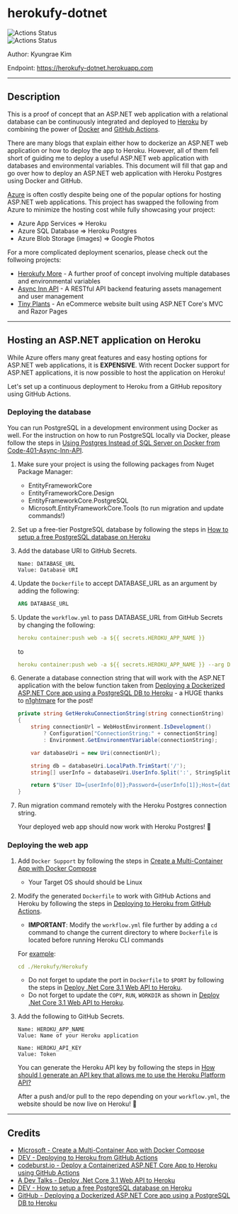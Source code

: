 # herokufy-dotnet

![Actions Status](https://github.com/jeremymaya/herokufy-dotnet/workflows/build/badge.svg)  
![Actions Status](https://github.com/jeremymaya/herokufy-dotnet/workflows/deploy/badge.svg)

Author: Kyungrae Kim

Endpoint: <https://herokufy-dotnet.herokuapp.com>

---

## Description

This is a proof of concept that an ASP.NET web application with a relational database can be continuously integrated and deployed to [Heroku](https://www.heroku.com) by combining the power of [Docker](https://www.docker.com) and [GitHub Actions](https://github.com/features/actions).

There are many blogs that explain either how to dockerize an ASP.NET web application or how to deploy the app to Heroku. However, all of them fell short of guiding me to deploy a useful ASP.NET web application with databases and environmental variables. This document will fill that gap and go over how to deploy an ASP.NET web application with Heroku Postgres using Docker and GitHub.

[Azure](https://azure.microsoft.com/en-us) is often costly despite being one of the popular options for hosting ASP.NET web applications. This project has swapped the following from Azure to minimize the hosting cost while fully showcasing your project:

* Azure App Services => Heroku
* Azure SQL Database => Heroku Postgres
* Azure Blob Storage (images) => Google Photos

For a more complicated deployment scenarios, please check out the follwoing projects:

* [Herokufy More](https://github.com/jeremymaya/herokufy-more) - A further proof of concept involving multiple databases and environmental variables
* [Async Inn API](https://github.com/jeremymaya/Code-401-Async-Inn-API) - A RESTful API backend featuring assets management and user management
* [Tiny Plants](https://github.com/jeremymaya/tiny-plants-eCommerce) - An eCommerce website built using ASP.NET Core's MVC and Razor Pages

---

## Hosting an ASP.NET application on Heroku

While Azure offers many great features and easy hosting options for ASP.NET web applications, it is **EXPENSIVE**. With recent Docker support for ASP.NET applications, it is now possible to host the application on Heroku!

Let's set up a continuous deployment to Heroku from a GitHub repository using GitHub Actions.

### Deploying the database

You can run PostgreSQL in a development environment using Docker as well. For the instruction on how to run PostgreSQL locally via Docker, please follow the steps in [Using Postgres Instead of SQL Server on Docker from Code-401-Async-Inn-API](https://github.com/jeremymaya/Code-401-Async-Inn-API).

1. Make sure your project is using the following packages from Nuget Package Manager:
    * EntityFrameworkCore
    * EntityFrameworkCore.Design
    * EntityFrameworkCore.PostgreSQL
    * Microsoft.EntityFrameworkCore.Tools (to run migration and update commands!)

2. Set up a free-tier PostgreSQL database by following the steps in [How to setup a free PostgreSQL database on Heroku](https://dev.to/prisma/how-to-setup-a-free-postgresql-database-on-heroku-1dc1)
3. Add the database URI to GitHub Secrets.

    ```text
    Name: DATABASE_URL
    Value: Database URI
    ```

4. Update the `Dockerfile` to accept DATABASE_URL as an argument by adding the following:

    ```dockerfile
    ARG DATABASE_URL
    ```

5. Update the `workflow.yml` to pass DATABASE_URL from GitHub Secrets by changing the following:

    ```yaml
    heroku container:push web -a ${{ secrets.HEROKU_APP_NAME }}
    ```

    to

    ```yaml
    heroku container:push web -a ${{ secrets.HEROKU_APP_NAME }} --arg DATABASE_URL=${{ secrets.DATABASE_URL }}
    ```

6. Generate a database connection string that will work with the ASP.NET application with the below function taken from [Deploying a Dockerized ASP.NET Core app using a PostgreSQL DB to Heroku](https://n1ghtmare.github.io/2020-09-28/deploying-a-dockerized-aspnet-core-app-using-a-postgresql-db-to-heroku/) - a HUGE thanks to [n1ghtmare](https://github.com/n1ghtmare) for the post!

    ```c#
    private string GetHerokuConnectionString(string connectionString)
    {
        string connectionUrl = WebHostEnvironment.IsDevelopment()
            ? Configuration["ConnectionString:" + connectionString]
            : Environment.GetEnvironmentVariable(connectionString);

        var databaseUri = new Uri(connectionUrl);

        string db = databaseUri.LocalPath.TrimStart('/');
        string[] userInfo = databaseUri.UserInfo.Split(':', StringSplitOptions.RemoveEmptyEntries);

        return $"User ID={userInfo[0]};Password={userInfo[1]};Host={databaseUri.Host};Port={databaseUri.Port};Database={db};Pooling=true;SSL Mode=Require;Trust Server Certificate=True;";
    }
    ```

7. Run migration command remotely with the Heroku Postgres connection string.

    Your deployed web app should now work with Heroku Postgres! 🎉

### Deploying the web app

1. Add `Docker Support` by following the steps in [Create a Multi-Container App with Docker Compose](https://docs.microsoft.com/en-us/visualstudio/mac/docker-multi-container?view=vsmac-2019)
    * Your Target OS should should be Linux
2. Modify the generated `Dockerfile` to work with GitHub Actions and Heroku by following the steps in [Deploying to Heroku from GitHub Actions](https://dev.to/heroku/deploying-to-heroku-from-github-actions-29ej).
    * **IMPORTANT**: Modify the `workflow.yml` file further by adding  a `cd` command to change the current directory to where `Dockerfile` is located before running Heroku CLI commands

    For [example](https://github.com/jeremymaya/herokufy-dotnet/blob/main/.github/workflows/workflow.yml):

    ```yaml
    cd ./Herokufy/Herokufy
    ```

    * Do not forget to update the port in `Dockerfile` to `$PORT` by following the steps in [Deploy .Net Core 3.1 Web API to Heroku](https://adevtalks.com/programming/deployment/deploy-net-core-3-1-web-api-to-heroku/).
    * Do not forget to update the `COPY`, `RUN`, `WORKDIR` as shown in [Deploy .Net Core 3.1 Web API to Heroku](https://adevtalks.com/programming/deployment/deploy-net-core-3-1-web-api-to-heroku/).
3. Add the following to GitHub Secrets.

    ```text
    Name: HEROKU_APP_NAME
    Value: Name of your Heroku application

    Name: HEROKU_API_KEY
    Value: Token
    ```

    You can generate the Heroku API key by following the steps in [How should I generate an API key that allows me to use the Heroku Platform API?](https://help.heroku.com/PBGP6IDE/how-should-i-generate-an-api-key-that-allows-me-to-use-the-heroku-platform-api)

    After a push and/or pull to the repo depending on your `workflow.yml`, the website should be now live on Heroku! 🎉

---

## Credits

* [Microsoft - Create a Multi-Container App with Docker Compose](https://docs.microsoft.com/en-us/visualstudio/mac/docker-multi-container?view=vsmac-2019)
* [DEV - Deploying to Heroku from GitHub Actions](https://dev.to/heroku/deploying-to-heroku-from-github-actions-29ej)
* [codeburst.io - Deploy a Containerized ASP.NET Core App to Heroku using GitHub Actions](https://codeburst.io/deploy-a-containerized-asp-net-core-app-to-heroku-using-github-actions-9e54c72db943)
* [A Dev Talks - Deploy .Net Core 3.1 Web API to Heroku](https://adevtalks.com/programming/deployment/deploy-net-core-3-1-web-api-to-heroku/)
* [DEV - How to setup a free PostgreSQL database on Heroku](https://dev.to/prisma/how-to-setup-a-free-postgresql-database-on-heroku-1dc1)
* [GitHub - Deploying a Dockerized ASP.NET Core app using a PostgreSQL DB to Heroku](https://n1ghtmare.github.io/2020-09-28/deploying-a-dockerized-aspnet-core-app-using-a-postgresql-db-to-heroku/)
